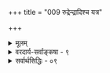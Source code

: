 +++
title = "009 रुद्रेन्द्रादिश्च यत्र"

+++
<details><summary>मूलम्</summary>

रुद्रेन्द्रादिश्च यत्र स्फुरति परतयाऽनन्यथासिद्धलिङ्गैस्तत्तत्तत्त्वैर्विशिष्टो हरिरखिलतनुस्तासु विद्यासु वेद्यः ।  
पारम्यं त्वान्यपर्यान्न भवति न किरित्यादिभिः स्तोत्रवाक्यैरन्याकूतैर्नमस्यादिभिरपि न परः स्यादनैकान्त्यदुःस्थैः ॥ ९ ॥
</details>

<details><summary>वरदार्य-सर्वाङ्कषा - ९</summary>

ननु नारायणानुवाके (सहस्रशीर्षानुवाके) संज्ञारूपस्य नारायणपदस्य सत्त्वेन तस्य विष्णुपारम्यपरत्वनिर्णयेऽपि, यत्र उमापतित्वनीलकण्ठत्वादिरूपं शिवासाधारणं लिङ्गं दृश्यते, त्वाष्ट्रवधकर्तृत्वादिरूपमिन्द्रासाधारणं वा लिङ्गं दृश्यते तत्प्रकरणानां विष्णुपरत्वासंभवेन कथं विष्णोः सर्वब्रह्मविद्यावेद्यत्वसंभव इत्यत्राहरुद्रेन्द्रादीति । 'उमासहायं परमेश्वरं प्रभुं त्रिलोचनं नीलकण्ठं प्रशान्तम्' (कै. 6) इत्युपक्रम्य 'ज्ञात्वा तं मृत्युमत्येति नान्यः पन्था विमुक्तये' (कै. 9) इति दर्शनात् रुद्रस्य पारम्यमनिवार्यम् । एवं 'मामेव विजानीहि ' 'एतदेवाहं मनुष्याय हिततमं मन्ये, त्रिशीर्षाणं त्वाष्ट्रमहनम् - तं मामायुरमृतमित्युपास्व' (कौ.3-9) इत्यादौ यत्र **च** =यस्मिन् प्रकरणे **अनन्यथासिद्धैलिङ्गैः** = **अन्यथा** = नारायणपरतया नेतुमशक्यैः उमापतित्वत्वाष्ट्रहन्तृत्वादिरूपैर्लिङ्गैः रुद्रेन्द्रादिश्च परतया **स्फुरति** = रुद्रो वा इन्द्रो वा सर्वोत्कृष्टतया प्रतीयते, तासु **विद्यासु** = तादृशब्रह्मविद्यासु **अखिलतनुः** = सर्वचिदचिच्छरीरी **हरिः** = विष्णुरेव **तत्तत्वैः** = तत्तत्प्रकरणप्रतिपाद्यचेतनाचेतनरूपैः तत्त्वैः **विशिष्टः** = शरीरी वेद्यः उपास्यो भवति । अतः रुद्रेन्द्रादिशरीरकः परमात्मा नारायण एव सर्वत्र मुमुक्षूपास्यः । एवम् - **आन्यपर्यात्** = तात्पर्यान्तरसत्त्वात् न किरित्यादिभिः स्त्रोत्रवाक्यैः पारम्यं न **भवति** = इन्द्रादीनां परदेवतात्वं न संभवति । एवम् - **अन्याकूतैः** = अन्यतात्पर्यकैः अत एव अनैकान्त्यदुः **स्थैः** = व्यभिचारादिदोषग्रस्तैः **नमस्यादिभिरपि** = नमस्कारादिभिरपि, परः न **स्यात्** = रुद्रेन्द्रादिः परतत्त्वं न स्यात् इत्यन्वयार्थः । ' न किरिन्द्रस्त्वदुत्तरः' इति श्रुतिः । हे इन्द्र ! **त्वदुत्तरः** = त्वत्तः श्रेष्ठः **किः** = कश्चिदपि **न** = नास्ति इत्यर्थः । 'कः' इत्यर्थे 'किंः' इति वैदिकप्रयोगः । अनेनेन्द्रस्य सर्वश्रेष्ठत्वमुच्यते । एवं नमकानुवाके (तै. सं. 4-5 ) नमस्कारस्सर्वोऽपि रुद्रविषयः श्रूयते । नैवं विष्णोः स श्रूयते । तेन रुद्रस्यैव नमस्कार्यत्वसिद्ध्या तस्यैव श्रेष्ठत्वसिद्धिरिति पूर्वपक्षसंग्रहः । समाधानं तुस्तोत्रस्य सर्वस्यापि तत्तदुद्देश्यभूतदेवतादेः सन्तोषार्थत्वेन तत्तत्प्रकरणे इन्द्रादेस्तथा स्तोत्रमात्रेण न तस्य सर्वेश्वरत्वसिद्धिः । रुद्रस्योग्रत्वेन हिंसकत्वप्रसिद्ध्या, तत्प्रसादार्थं तथा नमस्कारबाहुल्यं युज्यते । अत एवान्ते ‘नमस्तेऽस्तु मा मा हिंसीः' इति श्रूयते । **मा** =मां प्रति मा **हिंसीः** = हिंसको माभूरित्यर्थः । लोकेऽपि 

375 

[अवतारतत्त्वम् ] 



155. 

धर्माणां स्थापनार्थं स्वयमपि भजते शासिता शासनं स्वं 

स्वस्यापि प्रत्यवायानभिनयति नृणां पापभीतिं विधित्सुः । शुद्धैः स्वेच्छावतारैर्भजति सुलभतां तावतोत्पत्त्यनूक्तिः 

प्रोक्तो विष्णुः शिखायामपि हि स पुरुषः प्राप्ततारार्धमात्रः ॥10॥ 

हिंसकं दृष्ट्वा एवं प्रार्थयन्ति जना इति प्रसिद्धमेव । अत एवमादिभिः नैषां परत्वनिर्णयः । एतादृशस्थलेऽर्थनिर्णयार्थमेव ऐन्द्रीन्यायः प्रवृत्तः । स च पूर्वमेव (जीव. 35 ) विवृतः ॥ ९ ॥
</details>

<details><summary>सर्वार्थसिद्धिः - ०९</summary>

रुद्रेन्द्रादिश्च यत्र स्फुरति परतयाऽनन्यथासिद्धलिङ्गै-  
स्तत्तत्तत्त्वैर्विशिष्टो हरिरखिलतनुस्तासु विद्यासु वेद्यः ।  
पारम्यं त्वान्यपर्यान्न भवति न किरित्यादिभिः स्तोत्रवाक्यै-  
रन्याकूतैर्नमस्यादिभिरपि न परः स्यादनैकान्त्यदुःस्थैः ॥ ९ ॥  
तथाऽपि त्वाष्ट्रवधादिलिङ्गैः प्रसिद्धेन्द्रांदिविषयासु मोक्षार्हविद्यासु का गतिरित्यत्राह -रुद्रेन्द्रादिरिति ॥ प्रसिद्धेन्द्रादिलिङ्गानां परमत्मलिङ्गानां चानन्यथासिद्धावुभयानुरोधेन सद्वारकमद्वारकं च तत्तद्विशिष्टब्रह्मोपासनपरत्वं स्वीकर्तव्यमित्यर्थः । कर्मविधिप्रकरणेषु न किरिन्द्र त्वदुत्तर इत्यादिभिः प्राकरणिकदेवताप्रशंसापरैः न तासां परत्वसिद्धिरित्याह-  
पारम्यमिति । 'न किरिन्द्र इत्यस्य वस्वादित्यादिषु त्वदुत्तरो नास्तीति याथार्थ्यसिद्धिः । 'एक एव रुद्रो न द्वितीयाय तस्थे इती'दमपि तत्रत्यपशुविशेषे द्वितीयानन्वयपरमिति मीमांसाभाष्यकारादिभिर्व्याख्यातम् । एवमीदृशवाक्यान्तराणि यथार्हं नेतव्यानि । यस्तु नमस्कारभूम्ना बहुप्रदेशबहुवाक्यप्रतिपन्नतया तत्तदपदानविशेषैश्चान्यत्र क्वचित्परत्वं शङ्कते; तं प्रत्याह - अन्याकूतैरिति । नमस्कारस्तावद्बाधभीत्या सान्त्वनाभिप्रायेण लोकवद्वेदेऽपि दृष्टः; 'नमस्ते अस्तु मा मा हिंसी'रिति तद्भूयस्त्वं च भीतिभूयस्त्वादेरपि स्यात् । अस्ति च तेषुतेषु देवताविशेषेषु नमस्कारस्तद्भूमा बहुप्रदेशपाठादिकमतिशयितापदानं च । अतो नैतैरेकः परः स्यात्, सर्वेषां च सर्वस्मात्परत्वं व्याघातदुःस्थमिति भावः ॥ ९ ॥
</details>



